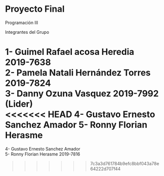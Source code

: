 # Proyecto Final
Programación III 

 Integrantes del Grupo
 
 1- Guimel Rafael acosa Heredia 2019-7638 <br>
 2- Pamela Natali Hernández Torres 2019-7824 <br>
 3- Danny Ozuna Vasquez 2019-7992 (Lider) <br>
<<<<<<< HEAD
 4- Gustavo Ernesto Sanchez Amador
 5- Ronny Florian Herasme
=======
 4- Gustavo Ernesto Sanchez Amador<br>
 5- Ronny Florian Herasme 2019-7816
>>>>>>> 7c3a3d761784b9efc8bbf043a78e64222d707f44
